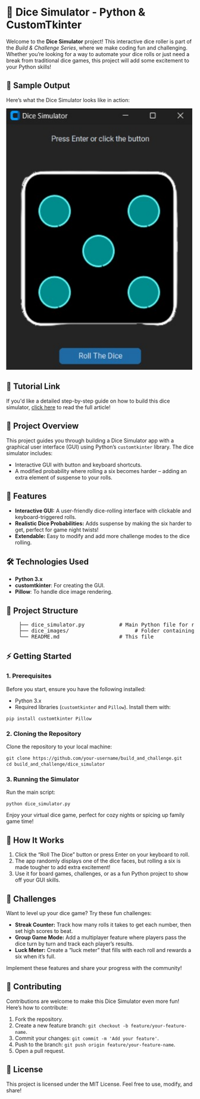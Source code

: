 <h1>🎲 Dice Simulator - Python & CustomTkinter</h1>
<p>Welcome to the <strong>Dice Simulator</strong> project! This interactive dice roller is part of the <em>Build & Challenge Series</em>, where we make coding fun and challenging. Whether you’re looking for a way to automate your dice rolls or just need a break from traditional dice games, this project will add some excitement to your Python skills!</p>

<h2>📸 Sample Output</h2>
<p>Here’s what the Dice Simulator looks like in action:</p>

<img src="https://github.com/maitry4/build_and_challenge/blob/main/dice_stimulator/dice-output.png" alt="Dice Simulator Output" width="500px">

<h2>📘 Tutorial Link</h2>
<p>If you'd like a detailed step-by-step guide on how to build this dice simulator, <a href="https://python-hub.com/dice-simulator-in-python/" target="_blank">click here</a> to read the full article!</p>

<h2>🎯 Project Overview</h2>
<p>This project guides you through building a Dice Simulator app with a graphical user interface (GUI) using Python’s <code>customtkinter</code> library. The dice simulator includes:</p>
<ul>
    <li>Interactive GUI with button and keyboard shortcuts.</li>
    <li>A modified probability where rolling a six becomes harder – adding an extra element of suspense to your rolls.</li>
</ul>

<h2>🚀 Features</h2>
<ul>
    <li><strong>Interactive GUI:</strong> A user-friendly dice-rolling interface with clickable and keyboard-triggered rolls.</li>
    <li><strong>Realistic Dice Probabilities:</strong> Adds suspense by making the six harder to get, perfect for game night twists!</li>
    <li><strong>Extendable:</strong> Easy to modify and add more challenge modes to the dice rolling.</li>
</ul>

<h2>🛠 Technologies Used</h2>
<ul>
    <li><strong>Python 3.x</strong></li>
    <li><strong>customtkinter</strong>: For creating the GUI.</li>
    <li><strong>Pillow</strong>: To handle dice image rendering.</li>
</ul>

<h2>📂 Project Structure</h2>
<pre>
    ├── dice_simulator.py           # Main Python file for running the simulator
    ├── dice_images/                     # Folder containing dice images (dice1.png to dice6.png)
    └── README.md                   # This file
</pre>

<h2>⚡ Getting Started</h2>
<h3>1. Prerequisites</h3>
<p>Before you start, ensure you have the following installed:</p>
<ul>
    <li>Python 3.x</li>
    <li>Required libraries (<code>customtkinter</code> and <code>Pillow</code>). Install them with:</li>
</ul>
<pre><code>pip install customtkinter Pillow</code></pre>

<h3>2. Cloning the Repository</h3>
<p>Clone the repository to your local machine:</p>
<pre><code>git clone https://github.com/your-username/build_and_challenge.git
cd build_and_challenge/dice_simulator</code></pre>

<h3>3. Running the Simulator</h3>
<p>Run the main script:</p>
<pre><code>python dice_simulator.py</code></pre>
<p>Enjoy your virtual dice game, perfect for cozy nights or spicing up family game time!</p>

<h2>📝 How It Works</h2>
<ol>
    <li>Click the “Roll The Dice” button or press Enter on your keyboard to roll.</li>
    <li>The app randomly displays one of the dice faces, but rolling a six is made tougher to add extra excitement!</li>
    <li>Use it for board games, challenges, or as a fun Python project to show off your GUI skills.</li>
</ol>

<h2>🎉 Challenges</h2>
<p>Want to level up your dice game? Try these fun challenges:</p>
<ul>
    <li><strong>Streak Counter:</strong> Track how many rolls it takes to get each number, then set high scores to beat.</li>
    <li><strong>Group Game Mode:</strong> Add a multiplayer feature where players pass the dice turn by turn and track each player’s results.</li>
    <li><strong>Luck Meter:</strong> Create a “luck meter” that fills with each roll and rewards a six when it’s full.</li>
</ul>
<p>Implement these features and share your progress with the community!</p>

<h2>🤝 Contributing</h2>
<p>Contributions are welcome to make this Dice Simulator even more fun! Here’s how to contribute:</p>
<ol>
    <li>Fork the repository.</li>
    <li>Create a new feature branch: <code>git checkout -b feature/your-feature-name</code>.</li>
    <li>Commit your changes: <code>git commit -m 'Add your feature'</code>.</li>
    <li>Push to the branch: <code>git push origin feature/your-feature-name</code>.</li>
    <li>Open a pull request.</li>
</ol>

<h2>🔗 License</h2>
<p>This project is licensed under the MIT License. Feel free to use, modify, and share!</p>
